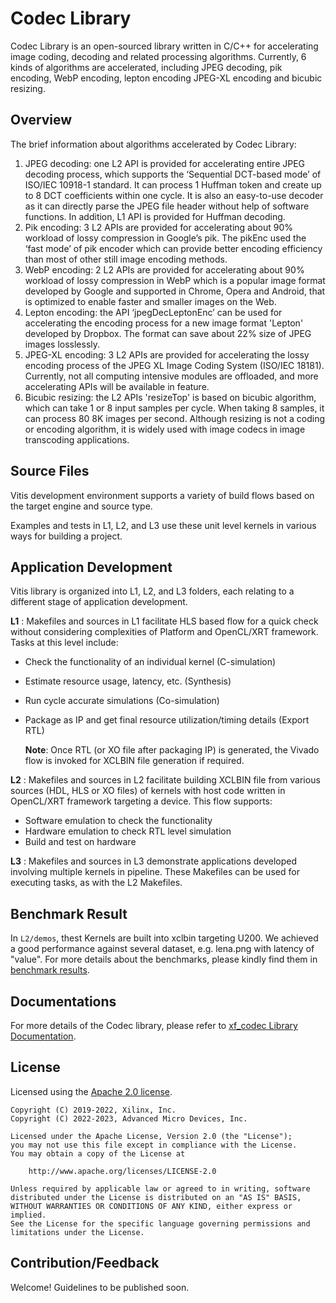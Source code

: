 # Codec Library

Codec Library is an open-sourced library written in C/C++ for accelerating image coding, decoding and related processing algorithms. Currently, 6 kinds of algorithms are accelerated, including JPEG decoding, pik encoding, WebP encoding, lepton encoding JPEG-XL encoding and bicubic resizing.

## Overview

The brief information about algorithms accelerated by Codec Library:

1. JPEG decoding: one L2 API is provided for accelerating entire JPEG decoding process, which supports the ‘Sequential DCT-based mode’ of ISO/IEC 10918-1 standard. It can process 1 Huffman token and create up to 8 DCT coefficients within one cycle. It is also an easy-to-use decoder as it can directly parse the JPEG file header without help of software functions. In addition, L1 API is provided for Huffman decoding.
2. Pik encoding: 3 L2 APIs are provided for accelerating about 90% workload of lossy compression in Google’s pik. The pikEnc used the ‘fast mode’ of pik encoder which can provide better encoding efficiency than most of other still image encoding methods.
3. WebP encoding: 2 L2 APIs are provided for accelerating about 90% workload of lossy compression in WebP which is a popular image format developed by Google and supported in Chrome, Opera and Android, that is optimized to enable faster and smaller images on the Web.
4. Lepton encoding: the API ‘jpegDecLeptonEnc’ can be used for accelerating the encoding process for a new image format 'Lepton' developed by Dropbox. The format can save about 22% size of JPEG images losslessly.
5. JPEG-XL encoding: 3 L2 APIs are provided for accelerating the lossy encoding process of the JPEG XL Image Coding System (ISO/IEC 18181). Currently, not all computing intensive modules are offloaded, and more accelerating APIs will be available in feature.
6. Bicubic resizing: the L2 APIs 'resizeTop' is based on bicubic algorithm, which can take 1 or 8 input samples per cycle. When taking 8 samples, it can process 80 8K images per second. Although resizing is not a coding or encoding algorithm, it is widely used with image codecs in image transcoding applications.

## Source Files

Vitis development environment supports a variety of build flows based on the target engine and source type.

Examples and tests in L1, L2, and L3 use these unit level kernels in various ways for building a project.

## Application Development
Vitis library is organized into L1, L2, and L3 folders, each relating to a different stage of application development.

**L1** :
      Makefiles and sources in L1 facilitate HLS based flow for a quick check without considering complexities of Platform and OpenCL/XRT framework. Tasks at this level include:

* Check the functionality of an individual kernel (C-simulation)
* Estimate resource usage, latency, etc. (Synthesis)
* Run cycle accurate simulations (Co-simulation)
* Package as IP and get final resource utilization/timing details (Export RTL)
       
	**Note**:  Once RTL (or XO file after packaging IP) is generated, the Vivado flow is invoked for XCLBIN file generation if required.

**L2** :
       Makefiles and sources in L2 facilitate building XCLBIN file from various sources (HDL, HLS or XO files) of kernels with host code written in OpenCL/XRT framework targeting a device. This flow supports:

* Software emulation to check the functionality
* Hardware emulation to check RTL level simulation
* Build and test on hardware

**L3** :
       Makefiles and sources in L3 demonstrate applications developed involving multiple kernels in pipeline. These Makefiles can be used for executing tasks, as with the L2 Makefiles.

## Benchmark Result

In `L2/demos`, thest Kernels are built into xclbin targeting U200. We achieved a good performance against several dataset, e.g. lena.png with latency of "value". For more details about the benchmarks, please kindly find them in [benchmark results](https://docs.xilinx.com/r/en-US/Vitis_Libraries/codec/benchmark.html).

## Documentations

For more details of the Codec library, please refer to [xf_codec Library Documentation](https://docs.xilinx.com/r/en-US/Vitis_Libraries/codec/index.html).

## License

Licensed using the [Apache 2.0 license](https://www.apache.org/licenses/LICENSE-2.0).

    Copyright (C) 2019-2022, Xilinx, Inc.
    Copyright (C) 2022-2023, Advanced Micro Devices, Inc.
    
    Licensed under the Apache License, Version 2.0 (the "License");
    you may not use this file except in compliance with the License.
    You may obtain a copy of the License at
    
        http://www.apache.org/licenses/LICENSE-2.0
    
    Unless required by applicable law or agreed to in writing, software
    distributed under the License is distributed on an "AS IS" BASIS,
    WITHOUT WARRANTIES OR CONDITIONS OF ANY KIND, either express or implied.
    See the License for the specific language governing permissions and
    limitations under the License.

## Contribution/Feedback

Welcome! Guidelines to be published soon.


